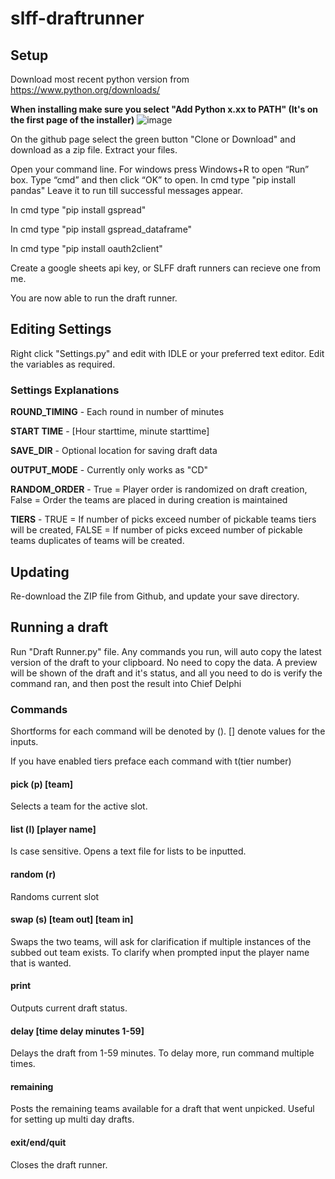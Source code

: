 # slff-draftrunner

## Setup

Download most recent python version from https://www.python.org/downloads/

__**When installing make sure you select "Add Python x.xx to PATH" (It's on the first page of the installer)**__
![image](https://i.imgur.com/RZTCCaK.png)

On the github page select the green button "Clone or Download" and download as a zip file. Extract your files.

Open your command line. For windows press Windows+R to open “Run” box. Type “cmd” and then click “OK” to open. In cmd type "pip install pandas" Leave it to run till successful messages appear.

In cmd type "pip install gspread"

In cmd type "pip install gspread_dataframe"

In cmd type "pip install oauth2client"

Create a google sheets api key, or SLFF draft runners can recieve one from me.

You are now able to run the draft runner.

## Editing Settings

Right click "Settings.py" and edit with IDLE or your preferred text editor. Edit the variables as required.

### Settings Explanations

**ROUND_TIMING** - Each round in number of minutes

**START TIME** - [Hour starttime, minute starttime]

**SAVE_DIR** - Optional location for saving draft data

**OUTPUT_MODE** - Currently only works as "CD"

**RANDOM_ORDER** - True = Player order is randomized on draft creation, False = Order the teams are placed in during creation is maintained

**TIERS** - TRUE = If number of picks exceed number of pickable teams tiers will be created, FALSE = If number of picks exceed number of pickable teams duplicates of teams will be created.

## Updating

Re-download the ZIP file from Github, and update your save directory.

## Running a draft

Run "Draft Runner.py" file. Any commands you run, will auto copy the latest version of the draft to your clipboard. No need to copy the data. A preview will be shown of the draft and it's status, and all you need to do is verify the command ran, and then post the result into Chief Delphi

### Commands

Shortforms for each command will be denoted by (). [] denote values for the inputs. 

If you have enabled tiers preface each command with t(tier number)

#### pick (p) [team]

Selects a team for the active slot.

#### list (l) [player name]

Is case sensitive. Opens a text file for lists to be inputted.

#### random (r)

Randoms current slot

#### swap (s) [team out] [team in]

Swaps the two teams, will ask for clarification if multiple instances of the subbed out team exists. To clarify when prompted input the player name that is wanted.

#### print

Outputs current draft status.

#### delay [time delay minutes 1-59]

Delays the draft from 1-59 minutes. To delay more, run command multiple times.

#### remaining

Posts the remaining teams available for a draft that went unpicked. Useful for setting up multi day drafts.

#### exit/end/quit

Closes the draft runner.
